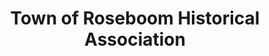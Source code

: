 ---
layout: repo
title: "Town of Roseboom Historical Association"
id: 22687
permalink: repos/22687/
---